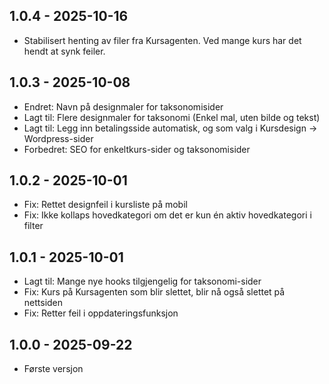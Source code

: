 ## 1.0.4 - 2025-10-16
- Stabilisert henting av filer fra Kursagenten. Ved mange kurs har det hendt at synk feiler.

## 1.0.3 - 2025-10-08
- Endret: Navn på designmaler for taksonomisider
- Lagt til: Flere designmaler for taksonomi (Enkel mal, uten bilde og tekst)
- Lagt til: Legg inn betalingsside automatisk, og som valg i Kursdesign -> Wordpress-sider
- Forbedret: SEO for enkeltkurs-sider og taksonomisider

## 1.0.2 - 2025-10-01
- Fix: Rettet designfeil i kursliste på mobil
- Fix: Ikke kollaps hovedkategori om det er kun én aktiv hovedkategori i filter

## 1.0.1 - 2025-10-01
- Lagt til: Mange nye hooks tilgjengelig for taksonomi-sider
- Fix: Kurs på Kursagenten som blir slettet, blir nå også slettet på nettsiden
- Fix: Retter feil i oppdateringsfunksjon

## 1.0.0 - 2025-09-22
- Første versjon

